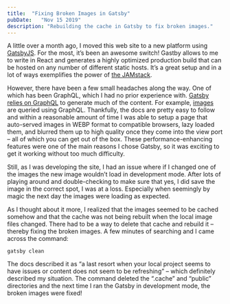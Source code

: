 ```yaml
---
title:  "Fixing Broken Images in Gatsby"
pubDate:   "Nov 15 2019"
description: "Rebuilding the cache in Gatsby to fix broken images."
---
```


A little over a month ago, I moved this web site to a new platform using [GatsbyJS](https://www.gatsbyjs.org/). For the most, it’s been an awesome switch! Gastby allows to me to write in React and generates a highly optimized production build that can be hosted on any number of different static hosts. It’s a great setup and in a lot of ways exemplifies the power of [the JAMstack](https://jamstack.wtf/).

However, there have been a few small headaches along the way. One of which has been GraphQL, which I had no prior experience with. [Gatsby relies on GraphQL](https://www.gatsbyjs.org/docs/why-gatsby-uses-graphql/) to generate much of the content. For example, [images](https://www.gatsbyjs.org/docs/working-with-images/) are queried using GraphQL. Thankfully, the docs are pretty easy to follow and within a reasonable amount of time I was able to setup a page that auto-served images in WEBP format to compatible browsers, lazy loaded them, and blurred them up to high quality once they come into the view port – all of which you can get out of the box. These performance-enhancing features were one of the main reasons I chose Gatsby, so it was exciting to get it working without too much difficulty.

Still, as I was developing the site, I had an issue where if I changed one of the images the new image wouldn’t load in development mode. After lots of playing around and double-checking to make sure that yes, I did save the image in the correct spot, I was at a loss. Especially when seemingly by magic the next day the images were loading as expected.

As I thought about it more, I realized that the images seemed to be cached somehow and that the cache was not being rebuilt when the local image files changed. There had to be a way to delete that cache and rebuild it – thereby fixing the broken images. A few minutes of searching and I came across the command:

```shell
gatsby clean
```

The docs described it as “a last resort when your local project seems to have issues or content does not seem to be refreshing” – which definitely described my situation. The command deleted the “.cache” and “public” directories and the next time I ran the Gatsby in development mode, the broken images were fixed!
